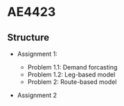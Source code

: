 # AE4423 

## Structure
- Assignment 1:
	- Problem 1.1: Demand forcasting
	- Problem 1.2: Leg-based model
	- Problem 2: Route-based model

- Assignment 2
